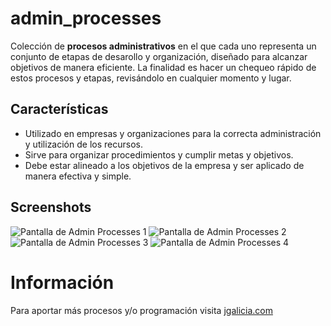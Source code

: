 # admin_processes

Colección de **procesos administrativos** en el que cada uno representa un conjunto de etapas de desarollo y organización, diseñado para alcanzar objetivos de manera eficiente. La finalidad es hacer un chequeo rápido de estos procesos y etapas, revisándolo en cualquier momento y lugar.

## Características

* Utilizado en empresas y organizaciones para la correcta administración y utilización de los recursos.
* Sirve para organizar procedimientos y cumplir metas y objetivos.
* Debe estar alineado a los objetivos de la empresa y ser aplicado de manera efectiva y simple.

## Screenshots

![Pantalla de Admin Processes 1](/docs/screenshots/admin-processes-screen-1.png) ![Pantalla de Admin Processes 2](/docs/screenshots/admin-processes-screen-2.png) ![Pantalla de Admin Processes 3](/docs/screenshots/admin-processes-screen-3.png) ![Pantalla de Admin Processes 4](/docs/screenshots/admin-processes-screen-4.png)


# Información

Para aportar más procesos y/o programación visita [jgalicia.com](https://www.jgalicia.com/)




